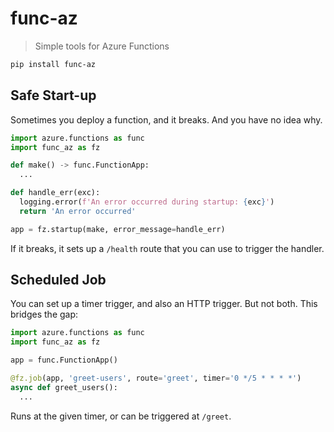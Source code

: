 # func-az

> Simple tools for Azure Functions

```bash
pip install func-az
```

## Safe Start-up

Sometimes you deploy a function, and it breaks. And you have no idea why.

```python
import azure.functions as func
import func_az as fz

def make() -> func.FunctionApp:
  ...

def handle_err(exc):
  logging.error(f'An error occurred during startup: {exc}')
  return 'An error occurred'

app = fz.startup(make, error_message=handle_err)
```

If it breaks, it sets up a `/health` route that you can use to trigger the handler.


## Scheduled Job

You can set up a timer trigger, and also an HTTP trigger. But not both. This bridges the gap:

```python
import azure.functions as func
import func_az as fz

app = func.FunctionApp()

@fz.job(app, 'greet-users', route='greet', timer='0 */5 * * * *')
async def greet_users():
  ...
```

Runs at the given timer, or can be triggered at `/greet`.